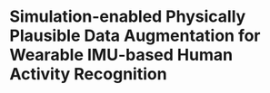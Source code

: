 # Simulation-enabled Physically Plausible Data Augmentation for Wearable IMU-based Human Activity Recognition

